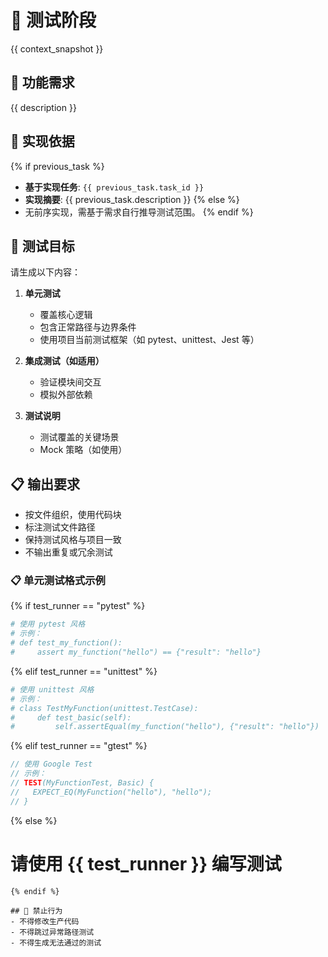 # 🧪 测试阶段

{{ context_snapshot }}

## 📝 功能需求
{{ description }}

## 📌 实现依据
{% if previous_task %}
- **基于实现任务**: `{{ previous_task.task_id }}`
- **实现摘要**: {{ previous_task.description }}
{% else %}
- 无前序实现，需基于需求自行推导测试范围。
{% endif %}

## 🎯 测试目标
请生成以下内容：
1. **单元测试**  
   - 覆盖核心逻辑
   - 包含正常路径与边界条件
   - 使用项目当前测试框架（如 pytest、unittest、Jest 等）

2. **集成测试（如适用）**  
   - 验证模块间交互
   - 模拟外部依赖

3. **测试说明**  
   - 测试覆盖的关键场景
   - Mock 策略（如使用）

## 📋 输出要求
- 按文件组织，使用代码块
- 标注测试文件路径
- 保持测试风格与项目一致
- 不输出重复或冗余测试

### 📋 单元测试格式示例
{% if test_runner == "pytest" %}
```python
# 使用 pytest 风格
# 示例：
# def test_my_function():
#     assert my_function("hello") == {"result": "hello"}
```
{% elif test_runner == "unittest" %}
```python
# 使用 unittest 风格
# 示例：
# class TestMyFunction(unittest.TestCase):
#     def test_basic(self):
#         self.assertEqual(my_function("hello"), {"result": "hello"})
```
{% elif test_runner == "gtest" %}
```cpp
// 使用 Google Test
// 示例：
// TEST(MyFunctionTest, Basic) {
//   EXPECT_EQ(MyFunction("hello"), "hello");
// }
```
{% else %}
# 请使用 {{ test_runner }} 编写测试
```
{% endif %}

## 🚫 禁止行为
- 不得修改生产代码
- 不得跳过异常路径测试
- 不得生成无法通过的测试

